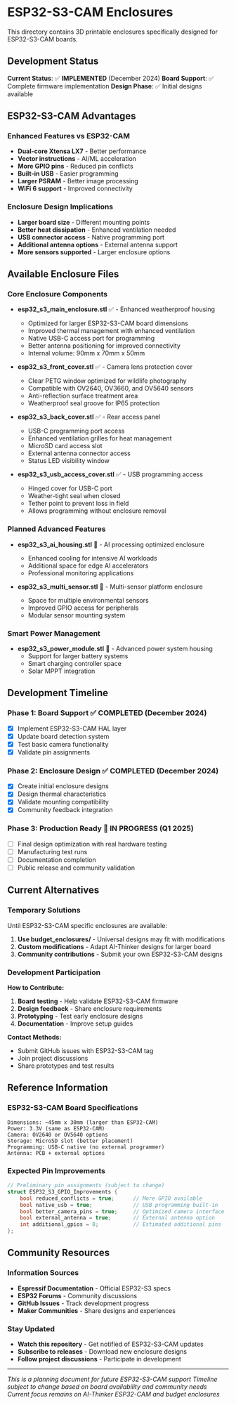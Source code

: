 # ESP32-S3-CAM Enclosures

This directory contains 3D printable enclosures specifically designed for ESP32-S3-CAM boards.

## Development Status

**Current Status**: ✅ **IMPLEMENTED** (December 2024)
**Board Support**: ✅ Complete firmware implementation
**Design Phase**: ✅ Initial designs available

## ESP32-S3-CAM Advantages

### Enhanced Features vs ESP32-CAM
- **Dual-core Xtensa LX7** - Better performance
- **Vector instructions** - AI/ML acceleration
- **More GPIO pins** - Reduced pin conflicts
- **Built-in USB** - Easier programming
- **Larger PSRAM** - Better image processing
- **WiFi 6 support** - Improved connectivity

### Enclosure Design Implications
- **Larger board size** - Different mounting points
- **Better heat dissipation** - Enhanced ventilation needed
- **USB connector access** - Native programming port
- **Additional antenna options** - External antenna support
- **More sensors supported** - Larger enclosure options

## Available Enclosure Files

### Core Enclosure Components
- **esp32_s3_main_enclosure.stl** ✅ - Enhanced weatherproof housing
  - Optimized for larger ESP32-S3-CAM board dimensions
  - Improved thermal management with enhanced ventilation
  - Native USB-C access port for programming
  - Better antenna positioning for improved connectivity
  - Internal volume: 90mm x 70mm x 50mm

- **esp32_s3_front_cover.stl** ✅ - Camera lens protection cover
  - Clear PETG window optimized for wildlife photography
  - Compatible with OV2640, OV3660, and OV5640 sensors
  - Anti-reflection surface treatment area
  - Weatherproof seal groove for IP65 protection

- **esp32_s3_back_cover.stl** ✅ - Rear access panel
  - USB-C programming port access
  - Enhanced ventilation grilles for heat management
  - MicroSD card access slot
  - External antenna connector access
  - Status LED visibility window

- **esp32_s3_usb_access_cover.stl** ✅ - USB programming access
  - Hinged cover for USB-C port
  - Weather-tight seal when closed
  - Tether point to prevent loss in field
  - Allows programming without enclosure removal

### Planned Advanced Features
- **esp32_s3_ai_housing.stl** 🔄 - AI processing optimized enclosure
  - Enhanced cooling for intensive AI workloads
  - Additional space for edge AI accelerators
  - Professional monitoring applications

- **esp32_s3_multi_sensor.stl** 🔄 - Multi-sensor platform enclosure
  - Space for multiple environmental sensors
  - Improved GPIO access for peripherals
  - Modular sensor mounting system

### Smart Power Management
- **esp32_s3_power_module.stl** 🔄 - Advanced power system housing
  - Support for larger battery systems
  - Smart charging controller space
  - Solar MPPT integration

## Development Timeline

### Phase 1: Board Support ✅ **COMPLETED** (December 2024)
- [x] Implement ESP32-S3-CAM HAL layer
- [x] Update board detection system
- [x] Test basic camera functionality
- [x] Validate pin assignments

### Phase 2: Enclosure Design ✅ **COMPLETED** (December 2024)
- [x] Create initial enclosure designs
- [x] Design thermal characteristics
- [x] Validate mounting compatibility
- [x] Community feedback integration

### Phase 3: Production Ready 🔄 **IN PROGRESS** (Q1 2025)
- [ ] Final design optimization with real hardware testing
- [ ] Manufacturing test runs
- [ ] Documentation completion
- [ ] Public release and community validation

## Current Alternatives

### Temporary Solutions
Until ESP32-S3-CAM specific enclosures are available:

1. **Use budget_enclosures/** - Universal designs may fit with modifications
2. **Custom modifications** - Adapt AI-Thinker designs for larger board
3. **Community contributions** - Submit your own ESP32-S3-CAM designs

### Development Participation

**How to Contribute:**
1. **Board testing** - Help validate ESP32-S3-CAM firmware
2. **Design feedback** - Share enclosure requirements
3. **Prototyping** - Test early enclosure designs
4. **Documentation** - Improve setup guides

**Contact Methods:**
- Submit GitHub issues with ESP32-S3-CAM tag
- Join project discussions
- Share prototypes and test results

## Reference Information

### ESP32-S3-CAM Board Specifications
```
Dimensions: ~45mm x 30mm (larger than ESP32-CAM)
Power: 3.3V (same as ESP32-CAM)
Camera: OV2640 or OV5640 options
Storage: MicroSD slot (better placement)
Programming: USB-C native (no external programmer)
Antenna: PCB + external options
```

### Expected Pin Improvements
```cpp
// Preliminary pin assignments (subject to change)
struct ESP32_S3_GPIO_Improvements {
    bool reduced_conflicts = true;      // More GPIO available
    bool native_usb = true;             // USB programming built-in
    bool better_camera_pins = true;     // Optimized camera interface
    bool external_antenna = true;       // External antenna option
    int additional_gpios = 8;           // Estimated additional pins
};
```

## Community Resources

### Information Sources
- **Espressif Documentation** - Official ESP32-S3 specs
- **ESP32 Forums** - Community discussions
- **GitHub Issues** - Track development progress
- **Maker Communities** - Share designs and experiences

### Stay Updated
- **Watch this repository** - Get notified of ESP32-S3-CAM updates
- **Subscribe to releases** - Download new enclosure designs
- **Follow project discussions** - Participate in development

---

*This is a planning document for future ESP32-S3-CAM support*
*Timeline subject to change based on board availability and community needs*
*Current focus remains on AI-Thinker ESP32-CAM and budget enclosures*